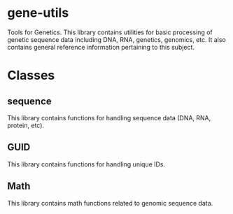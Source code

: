# gene-utils
Tools for Genetics. This library contains utilities for basic processing of genetic sequence data including DNA, RNA, genetics, genomics, etc. It also contains general reference information pertaining to this subject.

# Classes

## sequence
This library contains functions for handling sequence data (DNA, RNA, protein, etc). 

## GUID
This library contains functions for handling unique IDs.

## Math
This library contains math functions related to genomic sequence data.